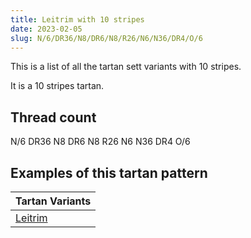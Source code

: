 ```yaml
---
title: Leitrim with 10 stripes
date: 2023-02-05
slug: N/6/DR36/N8/DR6/N8/R26/N6/N36/DR4/O/6
---
```

This is a list of all the tartan sett variants with 10 stripes.

It is a 10 stripes tartan.


## Thread count
N/6 DR36 N8 DR6 N8 R26 N6 N36 DR4 O/6

## Examples of this tartan pattern

| Tartan Variants |
|---------------|
| [Leitrim](/variants/n/6/dr36/n8/dr6/n8/r26/n6/n36/dr4/o/6-dr401000-n808080-off8500-rc00000)||

